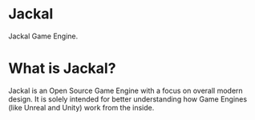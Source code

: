 # Jackal
Jackal Game Engine.

# What is Jackal?
Jackal is an Open Source Game Engine with a focus on overall modern design. It is solely intended for better understanding how Game Engines (like Unreal and Unity) work from the inside. 
